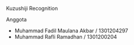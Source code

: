 Kuzushiji Recognition

Anggota
- Muhammad Fadil Maulana Akbar / 1301204297
- Muhammad Rafli Ramadhan / 1301200204
